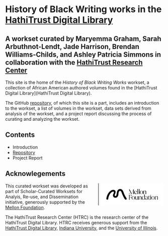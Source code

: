 [repo]: https://github.com/htrc/scwared-history-of-black-writing "GitHub repository"
[ht]: https://hathitrust.org "HathiTrust Digital Library"
# History of Black Writing works in the [HathiTrust Digital Library](http://hathitrust.org)

## A workset curated by Maryemma Graham, Sarah Arbuthnot-Lendt, Jade Harrison, Brendan Williams-Childs, and Ashley Patricia Simmons in collaboration with the [HathiTrust Research Center](http://analytics.hathitrust.org)

This site is the home of the _History of Black Writing Works_ workset, a collection of African American authored volumes found in the [HathiTrust Digital Library](HathiTrust Digital Library). 

The GitHub [repository][repo], of which this site is a part, includes an introduction to the workset, a list of volumes in the workset, data sets derived from analysis of the workset, and a project report discussing the process of curating and analyzing the workset.

## Contents
* Introduction
* [Repository][repo]
* Project Report

## Acknowlegements
<img style="float:right; padding-left:.5em; max-width: 200px; border-left: 1px solid black; margin-left:.5em;" src="images/mellon/Mellon_Logomark_Lockup_Black.jpg"/>This curated workset was developed as part of Scholar-Curated Worksets for Analyis, Re-use, and Dissemination initiative, generously supported by the [Mellon Foundation](http://mellon.org). 

The HathiTrust Research Center (HTRC) is the research center of the HathiTrust Digital Library. HTRC receives generous support from the [HathiTrust Digital Library](https://hathitrust.org), [Indiana University](https://www.indiana.edu), and the [University of Illinois](https://www.illinois.org).

<!-- test -->
